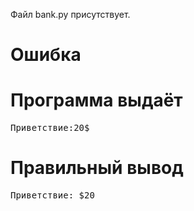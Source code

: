 Файл bank.py присутствует.
# Ошибка
# Программа выдаёт
<pre>
Приветствие:20$
</pre>
# Правильный вывод
<pre>Приветствие: $20
</pre>